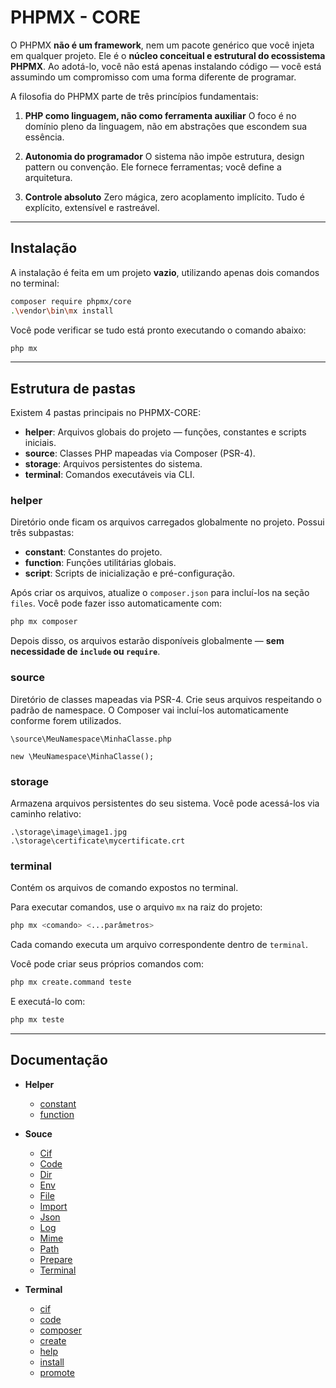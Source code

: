 # PHPMX - CORE

O PHPMX **não é um framework**, nem um pacote genérico que você injeta em qualquer projeto. Ele é o **núcleo conceitual e estrutural do ecossistema PHPMX**. Ao adotá-lo, você não está apenas instalando código — você está assumindo um compromisso com uma forma diferente de programar.

A filosofia do PHPMX parte de três princípios fundamentais:

1. **PHP como linguagem, não como ferramenta auxiliar**
   O foco é no domínio pleno da linguagem, não em abstrações que escondem sua essência.

2. **Autonomia do programador**
   O sistema não impõe estrutura, design pattern ou convenção. Ele fornece ferramentas; você define a arquitetura.

3. **Controle absoluto**
   Zero mágica, zero acoplamento implícito. Tudo é explícito, extensível e rastreável.

---

## Instalação

A instalação é feita em um projeto **vazio**, utilizando apenas dois comandos no terminal:

```bash
composer require phpmx/core
.\vendor\bin\mx install
```

Você pode verificar se tudo está pronto executando o comando abaixo:

```bash
php mx
```

---

## Estrutura de pastas

Existem 4 pastas principais no PHPMX-CORE:

- **helper**: Arquivos globais do projeto — funções, constantes e scripts iniciais.
- **source**: Classes PHP mapeadas via Composer (PSR-4).
- **storage**: Arquivos persistentes do sistema.
- **terminal**: Comandos executáveis via CLI.

### helper

Diretório onde ficam os arquivos carregados globalmente no projeto. Possui três subpastas:

- **constant**: Constantes do projeto.
- **function**: Funções utilitárias globais.
- **script**: Scripts de inicialização e pré-configuração.

Após criar os arquivos, atualize o `composer.json` para incluí-los na seção `files`. Você pode fazer isso automaticamente com:

```bash
php mx composer
```

Depois disso, os arquivos estarão disponíveis globalmente — **sem necessidade de `include` ou `require`**.

### source

Diretório de classes mapeadas via PSR-4.
Crie seus arquivos respeitando o padrão de namespace. O Composer vai incluí-los automaticamente conforme forem utilizados.

```text
\source\MeuNamespace\MinhaClasse.php

new \MeuNamespace\MinhaClasse();
```

### storage

Armazena arquivos persistentes do seu sistema. Você pode acessá-los via caminho relativo:

```text
.\storage\image\image1.jpg
.\storage\certificate\mycertificate.crt
```

### terminal

Contém os arquivos de comando expostos no terminal.

Para executar comandos, use o arquivo `mx` na raiz do projeto:

```bash
php mx <comando> <...parâmetros>
```

Cada comando executa um arquivo correspondente dentro de `terminal`.

Você pode criar seus próprios comandos com:

```bash
php mx create.command teste
```

E executá-lo com:

```bash
php mx teste
```

---

## Documentação

- **Helper**

  - [constant](./.doc/helper/constant.md)
  - [function](./.doc/helper/function.md)

- **Souce**

  - [Cif](./.doc/source/Cif.md)
  - [Code](./.doc/source/Code.md)
  - [Dir](./.doc/source/Dir.md)
  - [Env](./.doc/source/Env.md)
  - [File](./.doc/source/File.md)
  - [Import](./.doc/source/Import.md)
  - [Json](./.doc/source/Json.md)
  - [Log](./.doc/source/Log.md)
  - [Mime](./.doc/source/Mime.md)
  - [Path](./.doc/source/Path.md)
  - [Prepare](./.doc/source/Prepare.md)
  - [Terminal](./.doc/source/Terminal.md)

- **Terminal**

  - [cif](./.doc/terminal/cif.md)
  - [code](./.doc/terminal/code.md)
  - [composer](./.doc/terminal/composer.md)
  - [create](./.doc/terminal/create.md)
  - [help](./.doc/terminal/help.md)
  - [install](./.doc/terminal/install.md)
  - [promote](./.doc/terminal/promote.md)

